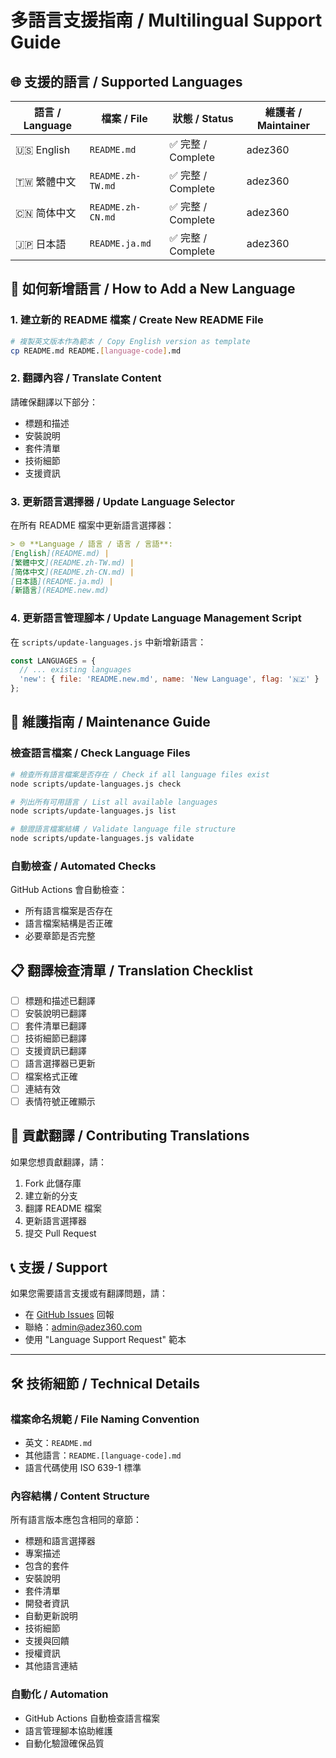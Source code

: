 # 多語言支援指南 / Multilingual Support Guide

## 🌐 支援的語言 / Supported Languages

| 語言 / Language | 檔案 / File | 狀態 / Status | 維護者 / Maintainer |
|----------------|-------------|---------------|-------------------|
| 🇺🇸 English | `README.md` | ✅ 完整 / Complete | adez360 |
| 🇹🇼 繁體中文 | `README.zh-TW.md` | ✅ 完整 / Complete | adez360 |
| 🇨🇳 简体中文 | `README.zh-CN.md` | ✅ 完整 / Complete | adez360 |
| 🇯🇵 日本語 | `README.ja.md` | ✅ 完整 / Complete | adez360 |

## 📝 如何新增語言 / How to Add a New Language

### 1. 建立新的 README 檔案 / Create New README File

```bash
# 複製英文版本作為範本 / Copy English version as template
cp README.md README.[language-code].md
```

### 2. 翻譯內容 / Translate Content

請確保翻譯以下部分：
- 標題和描述
- 安裝說明
- 套件清單
- 技術細節
- 支援資訊

### 3. 更新語言選擇器 / Update Language Selector

在所有 README 檔案中更新語言選擇器：

```markdown
> 🌐 **Language / 語言 / 语言 / 言語**: 
[English](README.md) | 
[繁體中文](README.zh-TW.md) | 
[简体中文](README.zh-CN.md) | 
[日本語](README.ja.md) |
[新語言](README.new.md)
```

### 4. 更新語言管理腳本 / Update Language Management Script

在 `scripts/update-languages.js` 中新增新語言：

```javascript
const LANGUAGES = {
  // ... existing languages
  'new': { file: 'README.new.md', name: 'New Language', flag: '🇳🇿' }
};
```

## 🔧 維護指南 / Maintenance Guide

### 檢查語言檔案 / Check Language Files

```bash
# 檢查所有語言檔案是否存在 / Check if all language files exist
node scripts/update-languages.js check

# 列出所有可用語言 / List all available languages
node scripts/update-languages.js list

# 驗證語言檔案結構 / Validate language file structure
node scripts/update-languages.js validate
```

### 自動檢查 / Automated Checks

GitHub Actions 會自動檢查：
- 所有語言檔案是否存在
- 語言檔案結構是否正確
- 必要章節是否完整

## 📋 翻譯檢查清單 / Translation Checklist

- [ ] 標題和描述已翻譯
- [ ] 安裝說明已翻譯
- [ ] 套件清單已翻譯
- [ ] 技術細節已翻譯
- [ ] 支援資訊已翻譯
- [ ] 語言選擇器已更新
- [ ] 檔案格式正確
- [ ] 連結有效
- [ ] 表情符號正確顯示

## 🤝 貢獻翻譯 / Contributing Translations

如果您想貢獻翻譯，請：

1. Fork 此儲存庫
2. 建立新的分支
3. 翻譯 README 檔案
4. 更新語言選擇器
5. 提交 Pull Request

## 📞 支援 / Support

如果您需要語言支援或有翻譯問題，請：

- 在 [GitHub Issues](https://github.com/adez360/adez360-packages/issues) 回報
- 聯絡：admin@adez360.com
- 使用 "Language Support Request" 範本

---

## 🛠️ 技術細節 / Technical Details

### 檔案命名規範 / File Naming Convention

- 英文：`README.md`
- 其他語言：`README.[language-code].md`
- 語言代碼使用 ISO 639-1 標準

### 內容結構 / Content Structure

所有語言版本應包含相同的章節：
- 標題和語言選擇器
- 專案描述
- 包含的套件
- 安裝說明
- 套件清單
- 開發者資訊
- 自動更新說明
- 技術細節
- 支援與回饋
- 授權資訊
- 其他語言連結

### 自動化 / Automation

- GitHub Actions 自動檢查語言檔案
- 語言管理腳本協助維護
- 自動化驗證確保品質
